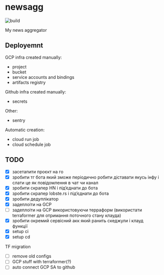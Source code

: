 # newsagg

![build](https://github.com/vanyakosmos/newsagg/actions/workflows/build.yml/badge.svg)

My news aggregator


## Deployemnt

GCP infra created manually:
- project
- bucket
- service accounts and bindings
- artifacts registry

Github infra created manually:
- secrets

Other:
- sentry

Automatic creation:
- cloud run job
- cloud schedule job


## TODO

- [x] засетапити проєкт на го
- [x] зробити тг бота який зможе періодично робити діставати якусь інфу і слати це як повідомлення в чат чи канал
- [x] зробити скрапер HN і підʼєднати до бота
- [x] зробити скрапер lobste.rs і підʼєднати до бота
- [x] зробити дедуплікатор
- [x] задеплоіти на GCP
- [ ] задеплоіти на GCP використовуючи терраформ (використати terraformer для отримання поточного стану клауда)
- [x] зробити окремий сервісний акк який ранить скеджули і клауд функції
- [x] setup ci
- [x] setup cd

TF migration

- [ ] remove old configs
- [ ] GCP stuff with terraformer(?)
- [ ] auto connect GCP SA to github
